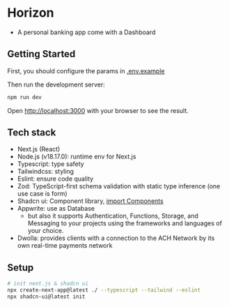 # Horizon 

- A personal banking app come with a Dashboard

## Getting Started

First, you should configure the params in [.env.example](.env.example)

Then run the development server:

```bash
npm run dev
```

Open [http://localhost:3000](http://localhost:3000) with your browser to see the result.

## Tech stack

- Next.js (React)
- Node.js (v18.17.0): runtime env for Next.js
- Typescript: type safety
- Tailwindcss: styling
- Eslint: ensure code quality
- Zod: TypeScript-first schema validation with static type inference (one use case is form)
- Shadcn ui: Component library, [import Components](components/ui)
- Appwrite: use as Database
  - but also it supports Authentication, Functions, Storage, and Messaging to your projects using the frameworks and languages of your choice.
- Dwolla: provides clients with a connection to the ACH Network by its own real-time payments network

## Setup

```bash
# init next.js & shadcn ui
npx create-next-app@latest ./ --typescript --tailwind --eslint
npx shadcn-ui@latest init
```

